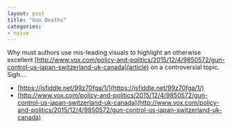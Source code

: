 ```yaml
---
layout: post
title: "Gun Deaths"
categories:
- noise
---
```


Why must authors use mis-leading visuals to highlight an otherwise excellent [http://www.vox.com/policy-and-politics/2015/12/4/9850572/gun-control-us-japan-switzerland-uk-canada](article) on a controversial topic.  Sigh...

<div>
  <script async src="//jsfiddle.net/99z70fga/1/embed/result/"></script>
</div>

* [https://jsfiddle.net/99z70fga/1/](https://jsfiddle.net/99z70fga/1/)
* [http://www.vox.com/policy-and-politics/2015/12/4/9850572/gun-control-us-japan-switzerland-uk-canada](http://www.vox.com/policy-and-politics/2015/12/4/9850572/gun-control-us-japan-switzerland-uk-canada)